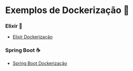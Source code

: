 # Exemplos de Dockerização 🐳

### Elixir :mage:

- [Elixir Dockerização](/exemples/elixir-docker/elixir.md)

### Spring Boot :coffee:

- [Spring Boot Dockerização](/exemples/spring-boot-docker/spring-boot-docker.md)
